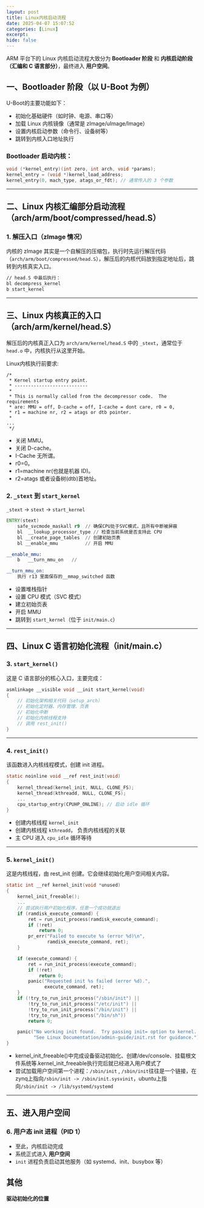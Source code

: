 ```yaml
---
layout: post
title: Linux内核启动流程
date: 2025-04-07 15:07:52
categories: [Linux]
excerpt: 
hide: false
---
```



ARM 平台下的 Linux 内核启动流程大致分为 **Bootloader 阶段** 和 **内核启动阶段（汇编和 C 语言部分）**，最终进入 **用户空间**。


## 一、Bootloader 阶段（以 U-Boot 为例）

U-Boot的主要功能如下：

- 初始化基础硬件（如时钟、电源、串口等）
- 加载 Linux 内核镜像（通常是 zImage/uImage/Image）
- 设置内核启动参数（命令行、设备树等）
- 跳转到内核入口地址执行

### Bootloader 启动内核：

```c
void (*kernel_entry)(int zero, int arch, void *params);
kernel_entry = (void *)kernel_load_address;
kernel_entry(0, mach_type, atags_or_fdt); // 通常传入的 3 个参数
```

---

## 二、Linux 内核汇编部分启动流程（arch/arm/boot/compressed/head.S）

### 1. 解压入口（zImage 情况）
内核的 zImage 其实是一个自解压的压缩包，执行时先运行解压代码（`arch/arm/boot/compressed/head.S`），解压后的内核代码放到指定地址后，跳转到内核真实入口。

```asm
// head.S 中最后执行：
bl decompress_kernel
b start_kernel
```

---

## 三、Linux 内核真正的入口（arch/arm/kernel/head.S）

解压后的内核真正入口为 `arch/arm/kernel/head.S` 中的 `_stext`，通常位于 `head.o` 中，内核执行从这里开始。

Linux内核执行前要求:
```
/*
 * Kernel startup entry point.
 * ---------------------------
 *
 * This is normally called from the decompressor code.  The requirements
 * are: MMU = off, D-cache = off, I-cache = dont care, r0 = 0,
 * r1 = machine nr, r2 = atags or dtb pointer.
 *
...
 */
```
- 关闭 MMU。
- 关闭 D-cache。
- I-Cache 无所谓。
- r0=0。
- r1=machine nr(也就是机器 ID)。
- r2=atags 或者设备树(dtb)首地址。


### 2. `_stext` 到 `start_kernel`
`_stext` -> `stext` -> `start_kernel`

```asm
ENTRY(stext)
    safe_svcmode_maskall r9  // 确保CPU处于SVC模式，且所有中断被屏蔽
    bl	__lookup_processor_type // 检查当前系统是否支持此 CPU
    bl __create_page_tables  // 创建初始页表
    bl __enable_mmu          // 开启 MMU

__enable_mmu:
    b	__turn_mmu_on   // 

__turn_mmu_on:
    执行 r13 里面保存的__mmap_switched 函数

```

- 设置堆栈指针
- 设置 CPU 模式（SVC 模式）
- 建立初始页表
- 开启 MMU
- 跳转到 `start_kernel`（位于 `init/main.c`）

---

## 四、Linux C 语言初始化流程（init/main.c）

### 3. `start_kernel()`

这是 C 语言部分的核心入口，主要完成：

```c
asmlinkage __visible void __init start_kernel(void)
{
    // 初始化架构相关代码（setup_arch）
    // 初始化定时器、内存管理、页表
    // 初始化中断
    // 初始化内核线程支持
    // 调用 rest_init()
}
```

---

### 4. `rest_init()`

该函数进入内核线程模式，创建 init 进程。

```c
static noinline void __ref rest_init(void)
{
    kernel_thread(kernel_init, NULL, CLONE_FS);
    kernel_thread(kthreadd, NULL, CLONE_FS);
    ...
    cpu_startup_entry(CPUHP_ONLINE); // 启动 idle 循环
}
```

- 创建内核线程 `kernel_init`
- 创建内核线程 `kthreadd`， 负责内核线程的关联
- 主 CPU 进入 `cpu_idle` 循环等待

---

### 5. `kernel_init()`

这是内核线程，由 rest_init 创建。它会继续初始化用户空间相关内容。

```c
static int __ref kernel_init(void *unused)
{
    kernel_init_freeable();
    ...
    // 尝试执行用户初始化程序，任意一个成功就退出
	if (ramdisk_execute_command) {
		ret = run_init_process(ramdisk_execute_command);
		if (!ret)
			return 0;
		pr_err("Failed to execute %s (error %d)\n",
		       ramdisk_execute_command, ret);
	}

	if (execute_command) {
		ret = run_init_process(execute_command);
		if (!ret)
			return 0;
		panic("Requested init %s failed (error %d).",
		      execute_command, ret);
	}
	if (!try_to_run_init_process("/sbin/init") ||
	    !try_to_run_init_process("/etc/init") ||
	    !try_to_run_init_process("/bin/init") ||
	    !try_to_run_init_process("/bin/sh"))
		return 0;

	panic("No working init found.  Try passing init= option to kernel. "
	      "See Linux Documentation/admin-guide/init.rst for guidance.");
}
```

- kernel_init_freeable()中完成设备驱动初始化、创建/dev/console、挂载根文件系统等.kernel_init_freeable执行完后就已经进入用户模式了
- 尝试加载用户空间第一个进程：`/sbin/init` , `/sbin/init`往往是一个链接，在zynq上指向`/sbin/init -> /sbin/init.sysvinit`，ubuntu上指向`/sbin/init -> /lib/systemd/systemd`

---

## 五、进入用户空间

### 6. 用户态 init 进程（PID 1）

- 至此，内核启动完成
- 系统正式进入 **用户空间**
- `init` 进程负责启动其他服务（如 systemd、init、busybox 等）


## 其他

**驱动初始化的位置**
